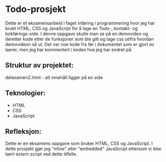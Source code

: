 # Todo-prosjekt

Dette er et eksamensarbeid i faget inføring i programmering hvor jeg har brukt HTML, CSS og JavaScript for å lage en Todo-, kontakt- og bokførings-side. I denne oppgave skulle man se på en demovideo og deretter kode etter de funksjoner som ble gitt og lage css utifra hvordan demovideon så ut. Det var noe kode fra før i dokumentet som er gjort av laerer, men jeg har kommentert i koden hva jeg har endret på.

## Struktur av projektet:

delexamen2.html - alt innehåll ligger på en side 

## Teknologier:

- HTML
- CSS
- JavaScript

## Refleksjon:

Dette er en eksamens oppgave som bruker HTML, CSS og JavaScript. I dette prosjekt gjør jeg "inline" eller "embedded" JavaScript ettersom vi ikke laert extern script ved dette tilfelle.



